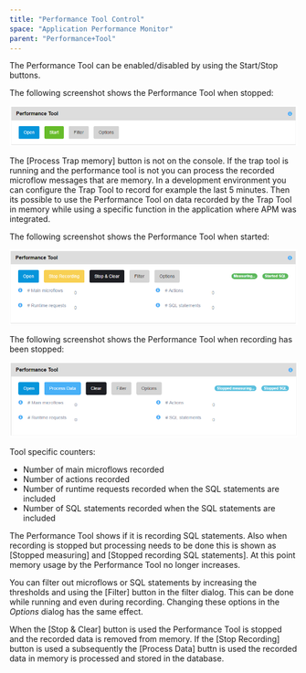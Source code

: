 ```yaml
---
title: "Performance Tool Control"
space: "Application Performance Monitor"
parent: "Performance+Tool"
---
```

The Performance Tool can be enabled/disabled by using the Start/Stop buttons.

The following screenshot shows the Performance Tool when stopped:

 ![](attachments/19956259/21168281.png)

 The [Process Trap memory] button is not on the console. If the trap tool is running and the performance tool is not you can process the recorded microflow messages that are memory. In a development environment you can configure the Trap Tool to record for example the last 5 minutes. Then its possible to use the Performance Tool on data recorded by the Trap Tool in memory while using a specific function in the application where APM was integrated.

The following screenshot shows the Performance Tool when started:

![](attachments/19956259/21168282.png)

The following screenshot shows the Performance Tool when recording has been stopped:

![](attachments/19956259/21168283.png)

 Tool specific counters:

*   Number of main microflows recorded
*   Number of actions recorded
*   Number of runtime requests recorded when the SQL statements are included
*   Number of SQL statements recorded when the SQL statements are included

The Performance Tool shows if it is recording SQL statements. Also when recording is stopped but processing needs to be done this is shown as [Stopped measuring] and [Stopped recording SQL statements]. At this point memory usage by the Performance Tool no longer increases.

You can filter out microflows or SQL statements by increasing the thresholds and using the [Filter] button in the filter dialog. This can be done while running and even during recording. Changing these options in the _Options_ dialog has the same effect.

When the [Stop & Clear] button is used the Performance Tool is stopped and the recorded data is removed from memory. If the [Stop Recording] button is used a subsequently the [Process Data] buttn is used the recorded data in memory is processed and stored in the database.
